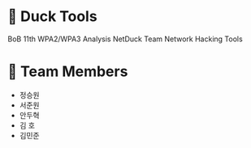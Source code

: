 # 🦆 Duck Tools 
BoB 11th WPA2/WPA3 Analysis NetDuck Team Network Hacking Tools 

<h1>🤑 Team Members</h1>
<ul>
  <li>정승원</li>
  <li>서준원</li>
  <li>안두혁</li>
  <li>김 호</li>
  <li>김민준</li>
<ul>
